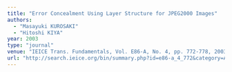 ```yaml
---
title: "Error Concealment Using Layer Structure for JPEG2000 Images"
authors:
  - "Masayuki KUROSAKI"
  - "Hitoshi KIYA"
year: 2003
type: "journal"
venue: "IEICE Trans. Fundamentals, Vol. E86-A, No. 4, pp. 772-778, 2003-04-01."
url: "http://search.ieice.org/bin/summary.php?id=e86-a_4_772&category=A&year=2003&lang=E&abst="
---
```

